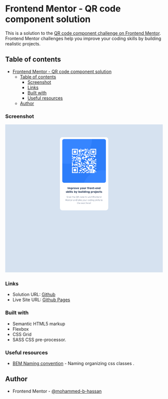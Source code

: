 # Frontend Mentor - QR code component solution

This is a solution to the [QR code component challenge on Frontend Mentor](https://www.frontendmentor.io/challenges/qr-code-component-iux_sIO_H). Frontend Mentor challenges help you improve your coding skills by building realistic projects. 

## Table of contents

- [Frontend Mentor - QR code component solution](#frontend-mentor---qr-code-component-solution)
  - [Table of contents](#table-of-contents)
    - [Screenshot](#screenshot)
    - [Links](#links)
    - [Built with](#built-with)
    - [Useful resources](#useful-resources)
  - [Author](#author)

### Screenshot

![](./screenshot.png)

### Links

- Solution URL: [Github](https://github.com/mohammed-b-hassan/qr-code-component)
- Live Site URL: [Github Pages](https://mohammed-b-hassan.github.io/qr-code-component/)

### Built with

- Semantic HTML5 markup
- Flexbox
- CSS Grid
- SASS CSS pre-processor.


### Useful resources

- [BEM Naming convention](https://getbem.com/) - Naming organizing css classes
.


## Author

- Frontend Mentor - [@mohammed-b-hassan](https://www.frontendmentor.io/profile/mohammed-b-hassan)


